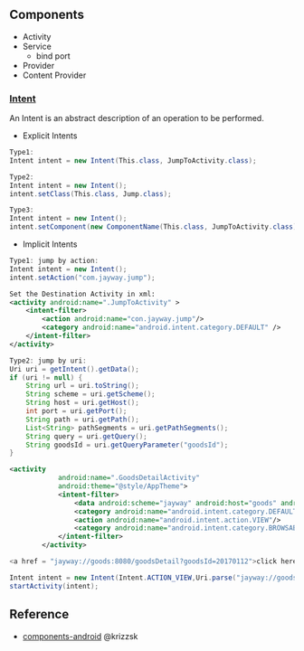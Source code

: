 ## Components
- Activity
- Service
  - bind port
- Provider
- Content Provider
### [Intent](https://developer.android.com/reference/android/content/Intent)
 An Intent is an abstract description of an operation to be performed.
-  Explicit Intents
```java
Type1:  
Intent intent = new Intent(This.class, JumpToActivity.class);

Type2:
Intent intent = new Intent();
intent.setClass(This.class, Jump.class);

Type3:
Intent intent = new Intent();
intent.setComponent(new ComponentName(This.class, JumpToActivity.class));
```
- Implicit Intents
```java
Type1: jump by action:
Intent intent = new Intent();
intent.setAction("com.jayway.jump");
```

```xml
Set the Destination Activity in xml:
<activity android:name=".JumpToActivity" >  
    <intent-filter>  
        <action android:name="con.jayway.jump"/>  
        <category android:name="android.intent.category.DEFAULT" />  
    </intent-filter>  
</activity>

```
```java
Type2: jump by uri:
Uri uri = getIntent().getData();
if (uri != null) {
    String url = uri.toString();
    String scheme = uri.getScheme();
    String host = uri.getHost();
    int port = uri.getPort();
    String path = uri.getPath();
    List<String> pathSegments = uri.getPathSegments();
    String query = uri.getQuery();
    String goodsId = uri.getQueryParameter("goodsId");
}
```
```xml
<activity
            android:name=".GoodsDetailActivity"
            android:theme="@style/AppTheme">
            <intent-filter>
                <data android:scheme="jayway" android:host="goods" android:path="/goodsDetail" android:port="8080"/>
                <category android:name="android.intent.category.DEFAULT"/>
                <action android:name="android.intent.action.VIEW"/>
                <category android:name="android.intent.category.BROWSABLE"/>
            </intent-filter>
        </activity>
```

```java
<a href = "jayway://goods:8080/goodsDetail?goodsId=20170112">click here</a>

Intent intent = new Intent(Intent.ACTION_VIEW,Uri.parse("jayway://goods:8080/goodsDetail?goodsId=20170112")); 
startActivity(intent);
```
 

## Reference
- [components-android](https://github.com/krizzsk/HackersCave4StaticAndroidSec/blob/main/Basic%20Android/components-android.md)  @krizzsk
